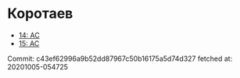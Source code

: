 # Коротаев
- [14: AC](14.md)
- [15: AC](15.md)

Commit: c43ef62996a9b52dd87967c50b16175a5d74d327
 fetched at: 20201005-054725
